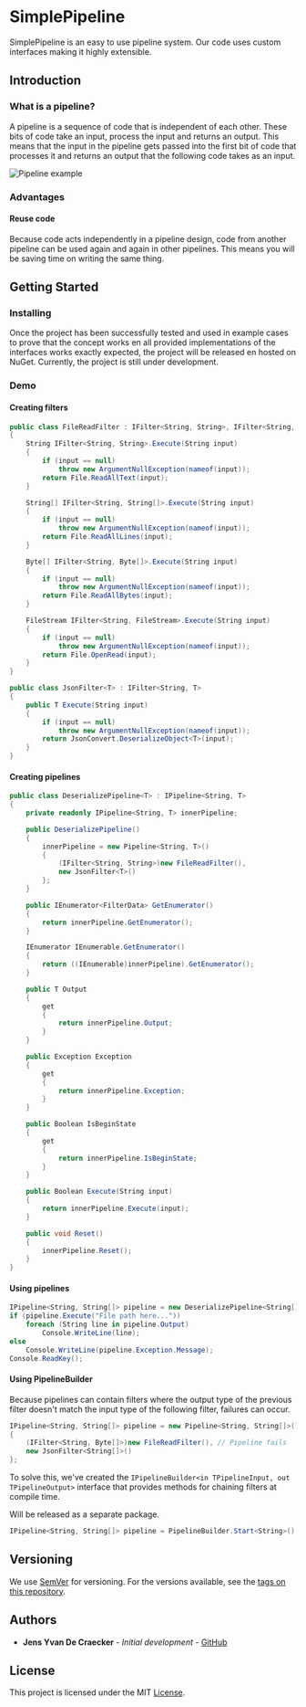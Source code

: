 # SimplePipeline

SimplePipeline is an easy to use pipeline system. Our code uses custom interfaces making it highly extensible.

## Introduction

### What is a pipeline?

A pipeline is a sequence of code that is independent of each other. These bits of code take an input, process the input and returns an output. This means that the input in the pipeline gets passed into the first bit of code that processes it and returns an output that the following code takes as an input.

![Pipeline example](http://tomasp.net/articles/parallel-extra-image-pipeline/pipeline.png)

### Advantages

#### Reuse code

Because code acts independently in a pipeline design, code from another pipeline can be used again and again in other pipelines. This means you will be saving time on writing the same thing.

## Getting Started

### Installing

Once the project has been successfully tested and used in example cases to prove that the concept works en all provided implementations of the interfaces works exactly expected, the project will be released en hosted on NuGet. Currently, the project is still under development.

### Demo

#### Creating filters

```cs
public class FileReadFilter : IFilter<String, String>, IFilter<String, String[]>, IFilter<String, Byte[]>, IFilter<String, FileStream>
{
	String IFilter<String, String>.Execute(String input)
	{
		if (input == null)
			throw new ArgumentNullException(nameof(input));
		return File.ReadAllText(input);
	}

	String[] IFilter<String, String[]>.Execute(String input)
	{
		if (input == null)
			throw new ArgumentNullException(nameof(input));
		return File.ReadAllLines(input);
	}

	Byte[] IFilter<String, Byte[]>.Execute(String input)
	{
		if (input == null)
			throw new ArgumentNullException(nameof(input));
		return File.ReadAllBytes(input);
	}

	FileStream IFilter<String, FileStream>.Execute(String input)
	{
		if (input == null)
			throw new ArgumentNullException(nameof(input));
		return File.OpenRead(input);
	}
}
```

```cs
public class JsonFilter<T> : IFilter<String, T>
{
	public T Execute(String input)
	{
		if (input == null)
			throw new ArgumentNullException(nameof(input));
		return JsonConvert.DeserializeObject<T>(input);
	}
}
```

#### Creating pipelines

```cs
public class DeserializePipeline<T> : IPipeline<String, T>
{
	private readonly IPipeline<String, T> innerPipeline;

	public DeserializePipeline()
	{
		innerPipeline = new Pipeline<String, T>()
		{
			(IFilter<String, String>)new FileReadFilter(),
			new JsonFilter<T>()
		};
	}

	public IEnumerator<FilterData> GetEnumerator()
	{
		return innerPipeline.GetEnumerator();
	}

	IEnumerator IEnumerable.GetEnumerator()
	{
		return ((IEnumerable)innerPipeline).GetEnumerator();
	}

	public T Output
	{
		get
		{
			return innerPipeline.Output;
		}
	}

	public Exception Exception
	{
		get
		{
			return innerPipeline.Exception;
		}
	}

	public Boolean IsBeginState
	{
		get
		{
			return innerPipeline.IsBeginState;
		}
	}

	public Boolean Execute(String input)
	{
		return innerPipeline.Execute(input);
	}

	public void Reset()
	{
		innerPipeline.Reset();
	}
}
```

#### Using pipelines

```cs
IPipeline<String, String[]> pipeline = new DeserializePipeline<String[]>();
if (pipeline.Execute("File path here..."))
	foreach (String line in pipeline.Output)
		Console.WriteLine(line);
else
	Console.WriteLine(pipeline.Exception.Message);
Console.ReadKey();
```

#### Using PipelineBuilder

Because pipelines can contain filters where the output type of the previous filter doesn't match the input type of the following filter, failures can occur.

```cs
IPipeline<String, String[]> pipeline = new Pipeline<String, String[]>()
{
	(IFilter<String, Byte[]>)new FileReadFilter(), // Pipeline fails
	new JsonFilter<String[]>()
};
```

To solve this, we've created the `IPipelineBuilder<in TPipelineInput, out TPipelineOutput>` interface that provides methods for chaining filters at compile time.

Will be released as a separate package.

```cs
IPipeline<String, String[]> pipeline = PipelineBuilder.Start<String>().Chain<String>(new FileReadFilter()).Chain(new JsonFilter<String[]>()).Build();
```

## Versioning

We use [SemVer](http://semver.org/) for versioning. For the versions available, see the [tags on this repository](https://github.com/JensYvanDeCraecker/SimplePipeline/tags). 


## Authors

* **Jens Yvan De Craecker** - *Initial development* - [GitHub](https://github.com/JensYvanDeCraecker/)

## License

This project is licensed under the MIT [License](LICENSE.txt).
